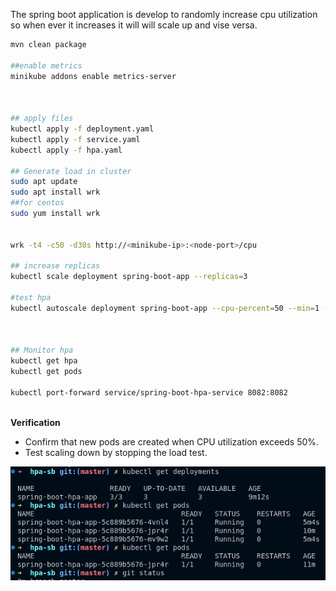 The spring boot application is develop to randomly increase cpu utilization so when ever it increases it will will scale up and vise versa.
```bash
mvn clean package

##enable metrics
minikube addons enable metrics-server



## apply files
kubectl apply -f deployment.yaml
kubectl apply -f service.yaml
kubectl apply -f hpa.yaml

## Generate load in cluster
sudo apt update
sudo apt install wrk
##for centos
sudo yum install wrk


wrk -t4 -c50 -d30s http://<minikube-ip>:<node-port>/cpu

## increase replicas
kubectl scale deployment spring-boot-app --replicas=3

#test hpa
kubectl autoscale deployment spring-boot-app --cpu-percent=50 --min=1 --max=5



## Monitor hpa
kubectl get hpa
kubectl get pods

kubectl port-forward service/spring-boot-hpa-service 8082:8082



```
**Verification**
- Confirm that new pods are created when CPU utilization exceeds 50%.
- Test scaling down by stopping the load test.

![Results](./hpa.png)